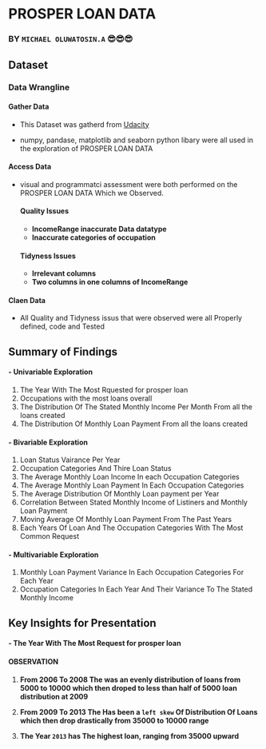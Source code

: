 # PROSPER LOAN DATA 

### BY `MICHAEL OLUWATOSIN.A` 😎😎😎


## Dataset

### Data Wrangline

#### Gather Data

- This Dataset was gatherd from [Udacity](https://s3.amazonaws.com/udacity-hosted-downloads/ud651/prosperLoanData.csv)

- numpy, pandase, matplotlib and seaborn python libary were all used in the exploration of PROSPER LOAN DATA 
     
#### Access Data
- visual and programmatci assessment were both performed on the PROSPER LOAN DATA Which we Observed.
    
   ####  Quality Issues
    - **IncomeRange inaccurate Data datatype**
    - **Inaccurate categories of occupation**

   #### Tidyness Issues
    - **Irrelevant columns** 
    - **Two columns in one columns of IncomeRange**

#### Claen  Data
-  All Quality and Tidyness issus that were observed were all Properly defined, code and Tested

## Summary of Findings


#### - **Univariable Exploration**

1. The Year With The Most Rquested for prosper loan
2. Occupations with the most loans overall
3. The Distribution Of The Stated Monthly Income Per Month From all the loans created 
4. The Distribution Of Monthly Loan Payment From all the loans created 
 
 
#### - **Bivariable Exploration**
 1. Loan Status Vairance Per Year
 2. Occupation Categories And Thire Loan Status
 3. The Average Monthly Loan Income In each Occupation Categories
 4. The Average Monthly Loan Payment In Each Occupation Categories
 5. The Average Distribution Of Monthly Loan payment per Year
 6. Correlation Between Stated Monthly Income of Listiners and Monthly Loan Payment 
 7. Moving Average Of Monthly Loan Payment From The Past Years
 8. Each Years Of Loan And The Occupation Categories With The Most Common Request
     
     
#### - **Multivariable Exploration**
1. Monthly Loan Payment Variance In Each Occupation Categories For Each Year
2. Occupation Categories In Each Year And Their Variance To The Stated Monthly Income


## Key Insights for Presentation

#### - The Year With The Most Request for prosper loan

#### **OBSERVATION**

1. **From 2006 To 2008 The was an evenly distribution of loans from 5000 to 10000 which then droped to less than half of 5000 loan distribution at 2009** 

2. **From 2009 To 2013 The Has been a `left skew` Of Distribution Of Loans which then drop drastically from 35000 to 10000 range** 

3. **The Year `2013` has The highest loan, ranging from 35000 upward** 

















